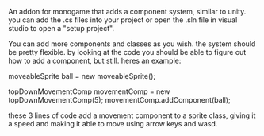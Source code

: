 An addon for monogame that adds a component system, similar to unity. you can add the .cs files into your project or open the .sln file in visual studio to open a "setup project".

You can add more components and classes as you wish. the system should be pretty flexible. by looking at the code you should be able to figure out how to add a component, but still. heres an example:

moveableSprite ball = new moveableSprite();

topDownMovementComp movementComp = new topDownMovementComp(5);
 movementComp.addComponent(ball);

 these 3 lines of code add a movement component to a sprite class, giving it a speed and making it able to move using arrow keys and wasd.
